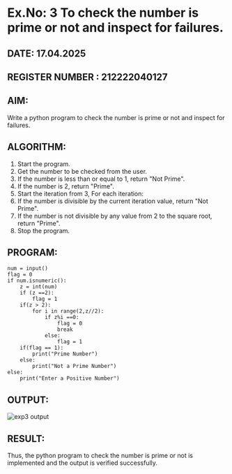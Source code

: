 # Ex.No: 3 To check the number is prime or not and inspect for failures.
 
## DATE: 17.04.2025
## REGISTER NUMBER : 212222040127
## AIM: 
Write a python program to check the number is prime or not and inspect for failures.
 
## ALGORITHM:
1. Start the program.
2. Get the number to be checked from the user.
3. If the number is less than or equal to 1, return "Not Prime".
4. If the number is 2, return "Prime".
5. Start the iteration from 3, For each iteration:
6. If the number is divisible by the current iteration value, return "Not Prime".
7. If the number is not divisible by any value from 2 to the square root, return "Prime".
8. Stop the program.

## PROGRAM:
```
num = input() 
flag = 0 
if num.isnumeric(): 
    z = int(num) 
    if (z ==2): 
        flag = 1 
    if(z > 2): 
        for i in range(2,z//2): 
            if z%i ==0: 
                flag = 0 
                break  
            else: 
                flag = 1 
    if(flag == 1): 
        print("Prime Number") 
    else: 
        print("Not a Prime Number") 
else: 
    print("Enter a Positive Number")
```
## OUTPUT:

![exp3 output](https://github.com/user-attachments/assets/ec461e39-de89-4156-a70a-1901d46b0c71)


## RESULT:
Thus, the python program to check the number is prime or not is implemented and the output is verified successfully.
